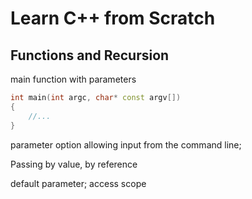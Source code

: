# Learn C++ from Scratch

## Functions and Recursion

main function with parameters

```c++
int main(int argc, char* const argv[])
{
    //...
}
```

parameter option allowing input from the command line;

Passing by value, by reference

default parameter; access scope

